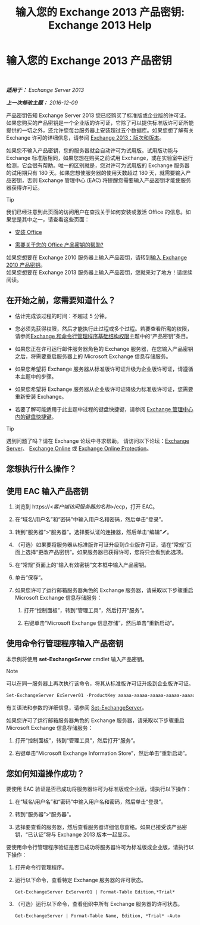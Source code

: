 ﻿---
title: '输入您的 Exchange 2013 产品密钥: Exchange 2013 Help'
TOCTitle: 输入您的 Exchange 2013 产品密钥
ms:assetid: ccb14685-4bdc-42a4-a985-35cd2a1a415c
ms:mtpsurl: https://technet.microsoft.com/zh-cn/library/Bb124582(v=EXCHG.150)
ms:contentKeyID: 51408264
ms.date: 01/11/2018
mtps_version: v=EXCHG.150
f1_keywords:
- Microsoft.Exchange.Management.SnapIn.Esm.Servers.EnterProductKeyWizardForm.EnterProductKeyWizardPage
ms.translationtype: HT
---

# 输入您的 Exchange 2013 产品密钥

 

_**适用于：** Exchange Server 2013_

_**上一次修改主题：** 2016-12-09_

产品密钥告知 Exchange Server 2013 您已经购买了标准版或企业版的许可证。如果您购买的产品密钥是一个企业版的许可证，它除了可以提供标准版许可证所能提供的一切之外，还允许您每台服务器上安装超过五个数据库。如果您想了解有关 Exchange 许可的详细信息，请参阅 [Exchange 2013：版次和版本](exchange-2013-editions-and-versions-exchange-2013-help.md)。

如果您不输入产品密钥，您的服务器就会自动许可为试用版。试用版功能与 Exchange 标准版相同，如果您想在购买之前试用 Exchange，或在实验室中运行检测，它会很有帮助。唯一的区别就是，您对许可为试用版的 Exchange 服务器的试用期只有 180 天。如果您想使服务器的使用天数超过 180 天，就需要输入产品密钥，否则 Exchange 管理中心 (EAC) 将提醒您需要输入产品密钥才能使服务器获得许可证。

> [!TIP]  
> 我们已经注意到此页面的访问用户在查找关于如何安装或激活 Office 的信息。如果您是其中之一，请查看这些页面：
> <ul>
> <li><p><a href="http://go.microsoft.com/fwlink/p/?linkid=403360">安装 Office</a></p></li>
> <li><p><a href="http://go.microsoft.com/fwlink/p/?linkid=403361">需要关于您的 Office 产品密钥的帮助?</a></p></li>
> </ul>
> 如果您想要在 Exchange 2010 服务器上输入产品密钥，请转到<a href="http://go.microsoft.com/fwlink/p/?linkid=403370">输入 Exchange 2010 产品密钥</a>。<br />
> 如果您想要在 Exchange 2013 服务器上输入产品密钥，您就来对了地方！请继续阅读。


## 在开始之前，您需要知道什么？

  - 估计完成该过程的时间：不超过 5 分钟。

  - 您必须先获得权限，然后才能执行此过程或多个过程。若要查看所需的权限，请参阅[Exchange 和命令行管理程序基础结构权限](exchange-and-shell-infrastructure-permissions-exchange-2013-help.md)主题中的“产品密钥”条目。

  - 如果您正在许可运行邮件服务器角色的 Exchange 服务器，在您输入产品密钥之后，将需要重启服务器上的 Microsoft Exchange 信息存储服务。

  - 如果您希望将 Exchange 服务器从标准版许可证升级为企业版许可证，请遵循本主题中的步骤。

  - 如果您希望将 Exchange 服务器从企业版许可证降级为标准版许可证，您需要重新安装 Exchange。

  - 若要了解可能适用于此主题中过程的键盘快捷键，请参阅 [Exchange 管理中心内的键盘快捷键](keyboard-shortcuts-in-the-exchange-admin-center-exchange-online-protection-help.md)。

> [!TIP]  
> 遇到问题了吗？请在 Exchange 论坛中寻求帮助。 请访问以下论坛：<a href="https://go.microsoft.com/fwlink/p/?linkid=60612">Exchange Server</a>、 <a href="https://go.microsoft.com/fwlink/p/?linkid=267542">Exchange Online</a> 或 <a href="https://go.microsoft.com/fwlink/p/?linkid=285351">Exchange Online Protection</a>。


## 您想执行什么操作？

## 使用 EAC 输入产品密钥

1.  浏览到 https://\<*客户端访问服务器的名称*\>/ecp，打开 EAC。

2.  在“域名\\用户名”和“密码”中输入用户名和密码，然后单击“登录”。

3.  转到“服务器”\>“服务器”。选择要认证的连接器，然后单击“编辑”![编辑图标](images/Bb124582.6f53ccb2-1f13-4c02-bea0-30690e6ea71d(EXCHG.150).gif "编辑图标")。

4.  （可选）如果要将服务器从标准版许可证升级到企业版许可证，请在“常规”页面上选择“更改产品密钥”。如果服务器已获得许可，您将只会看到此选项。

5.  在“常规”页面上的“输入有效密钥”文本框中输入产品密钥。

6.  单击“保存”。

7.  如果您许可了运行邮箱服务器角色的 Exchange 服务器，请采取以下步骤重启 Microsoft Exchange 信息存储服务：
    
    1.  打开“控制面板”，转到“管理工具”，然后打开“服务”。
    
    2.  右键单击“Microsoft Exchange 信息存储”，然后单击“重新启动”。

## 使用命令行管理程序输入产品密钥

本示例将使用 **set-ExchangeServer** cmdlet 输入产品密钥。

> [!NOTE]  
> 可以在同一服务器上再次执行该命令，将其从标准版许可证升级到企业版许可证。


```powershell
Set-ExchangeServer ExServer01 -ProductKey aaaaa-aaaaa-aaaaa-aaaaa-aaaaa
```

有关语法和参数的详细信息，请参阅 [Set-ExchangeServer](https://technet.microsoft.com/zh-cn/library/bb123716\(v=exchg.150\))。

如果您许可了运行邮箱服务器角色的 Exchange 服务器，请采取以下步骤重启 Microsoft Exchange 信息存储服务：

1.  打开“控制面板”，转到“管理工具”，然后打开“服务”。

2.  右键单击“Microsoft Exchange Information Store”，然后单击“重新启动”。

## 您如何知道操作成功？

要使用 EAC 验证是否已成功将服务器许可为标准版或企业版，请执行以下操作：

1.  在“域名\\用户名”和“密码”中输入用户名和密码，然后单击“登录”。

2.  转到“服务器”\>“服务器”。

3.  选择要查看的服务器，然后查看服务器详细信息窗格。如果已接受该产品密钥，“已认证”将与 Exchange 2013 版本一起显示。

要使用命令行管理程序验证是否已成功将服务器许可为标准版或企业版，请执行以下操作：

1.  打开命令行管理程序。

2.  运行以下命令，查看特定 Exchange 服务器的许可状态。
    
        Get-ExchangeServer ExServer01 | Format-Table Edition,*Trial*

3.  （可选）运行以下命令，查看组织中所有 Exchange 服务器的许可状态。
    
        Get-ExchangeServer | Format-Table Name, Edition, *Trial* -Auto

